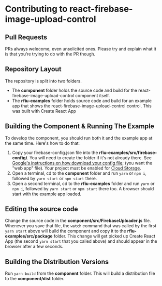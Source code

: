 # Contributing to react-firebase-image-upload-control

## Pull Requests
PRs always welecome, even unsolicited ones.  Please try and explain what it is that you're trying to do with the PR though.

## Repository Layout
The repository is split into two folders.
- The **component** folder holds the source code and build for the react-firebase-image-upload-control component itself.
- The **rfiu-examples** folder holds source code and build for an example app that shows the react-firebase-image-upload-control control.  This was built with Create React App

## Building the Component & Running The Example
To develop the component, you should run both it and the example app at the same time.  Here's how to do that:

1. Copy your firebase-config.json file into the **rfiu-examples/src/firebase-config/**.  You will need to create the folder if it's not already there.  See [Google's instructions on how download your config file](https://support.google.com/firebase/answer/7015592?hl=en#web); (you want the "web app" file).   Your project must be enabled for [Cloud Storage](https://firebase.google.com/docs/storage/web/start).
1. Open a terminal, cd to the **component** folder and run `yarn` or `npm i`, followed by `yarn start` or `npm start` there.
1. Open a second terminal, cd to the **rfiu-examples** folder and run  `yarn` or `npm i`, followed by `yarn start` or `npm start` there too.  A browser should start with the example app loaded.

## Editing the source code
Change the source code in the **component/src/FirebaseUploader.js** file.   Whenever you save that file, the `watch` command that was called by the first `yarn start` above will build the component and copy it to the **rfiu-examples/src/package** folder.  This change will get picked up Create React App (the second `yarn start` that you called above) and should appear in the browser after a few seconds.

## Building the Distribution Versions
Run `yarn build` from the **component** folder.  This will build a distribution file to the **component/dist** folder.